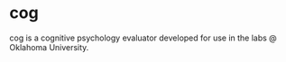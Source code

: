 cog
===

cog is a cognitive psychology evaluator developed for use in the labs @ Oklahoma University.
